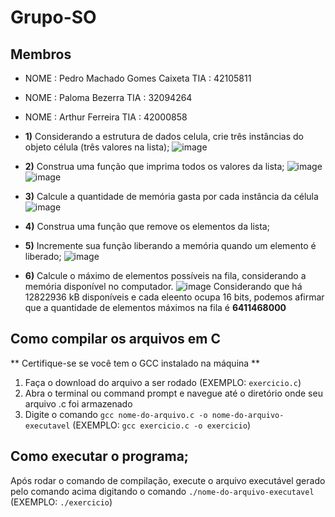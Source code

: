 # Grupo-SO
## Membros

* NOME : Pedro Machado Gomes Caixeta TIA  : 42105811

* NOME : Paloma Bezerra TIA  : 32094264

* NOME : Arthur Ferreira TIA  : 42000858

* **1)** Considerando a estrutura de dados celula, crie três instâncias do objeto célula (três valores na lista); 
    ![image](https://user-images.githubusercontent.com/60948786/234988048-6bfd2f34-48aa-480a-b425-d74663e5f742.png)

* **2)** Construa uma função que imprima todos os valores da lista; 
     ![image](https://user-images.githubusercontent.com/60948786/234988108-034b7513-d18c-4cd3-b4e3-bb8e3ab9187d.png)
     ![image](https://user-images.githubusercontent.com/60948786/234988265-e31143ed-3278-405e-92a0-6ac13fc85bd2.png)
      
* **3)** Calcule a quantidade de memória gasta por cada instância da célula
      ![image](https://user-images.githubusercontent.com/60948786/234988473-ff674131-f812-4fa6-bdfe-03cd4d29f31f.png)

* **4)** Construa uma função que remove os elementos da lista;
* **5)** Incremente sua função liberando a memória quando um elemento é liberado;
        ![image](https://user-images.githubusercontent.com/60948786/234988768-2fd44fb4-f028-4a6a-8a44-dafa42826210.png)


* **6)** Calcule o máximo de elementos possíveis na fila, considerando a memória disponível no computador.
        ![image](https://user-images.githubusercontent.com/60948786/234989236-b570f27d-eec4-4a48-bc27-191fb82c7bd3.png)
        Considerando que há 12822936 kB disponíveis e cada eleento ocupa 16 bits, podemos afirmar que a quantidade de elementos máximos na fila é **6411468000**


## Como compilar os arquivos em C
** Certifique-se se você tem o GCC instalado na máquina **
1. Faça o download do arquivo a ser rodado (EXEMPLO: `exercicio.c`)
2. Abra o terminal ou command prompt e navegue até o diretório onde seu arquivo .c foi armazenado
3. Digite o comando `gcc nome-do-arquivo.c -o nome-do-arquivo-executavel` (EXEMPLO: `gcc exercicio.c -o exercicio`)

## Como executar o programa;

Após rodar o comando de compilação, execute o arquivo executável gerado pelo comando acima digitando o comando `./nome-do-arquivo-executavel` (EXEMPLO: `./exercicio`)
